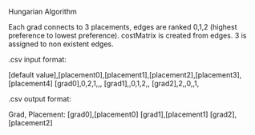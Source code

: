 Hungarian Algorithm

Each grad connects to 3 placements, edges are ranked 0,1,2 (highest preference to lowest preference). costMatrix is created from edges. 3 is assigned to non existent edges.

.csv input format:

[default value],[placement0],[placement1],[placement2],[placement3],[placement4]
[grad0],0,2,1,,,
[grad1],,0,1,2,,
[grad2],2,,0,,1,

.csv output format:

Grad, Placement:
[grad0],[placement0]
[grad1],[placement1]
[grad2],[placement2]

